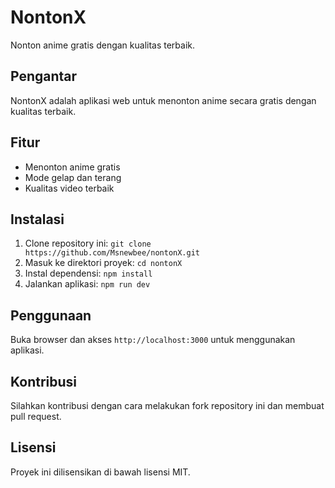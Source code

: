 # NontonX

Nonton anime gratis dengan kualitas terbaik.

## Pengantar

NontonX adalah aplikasi web untuk menonton anime secara gratis dengan kualitas terbaik.

## Fitur

- Menonton anime gratis
- Mode gelap dan terang
- Kualitas video terbaik

## Instalasi

1. Clone repository ini: `git clone https://github.com/Msnewbee/nontonX.git`
2. Masuk ke direktori proyek: `cd nontonX`
3. Instal dependensi: `npm install`
4. Jalankan aplikasi: `npm run dev`

## Penggunaan

Buka browser dan akses `http://localhost:3000` untuk menggunakan aplikasi.

## Kontribusi

Silahkan kontribusi dengan cara melakukan fork repository ini dan membuat pull request.

## Lisensi

Proyek ini dilisensikan di bawah lisensi MIT.
